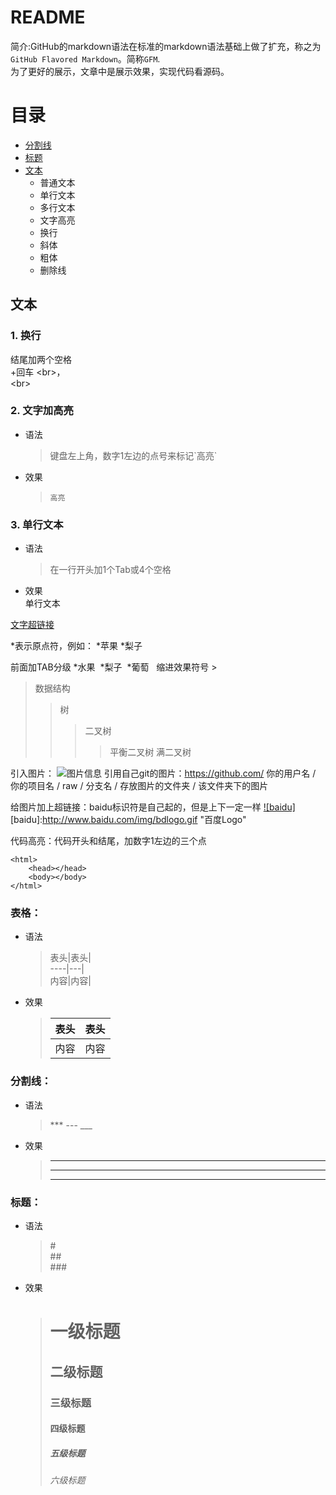 README
===
简介:GitHub的markdown语法在标准的markdown语法基础上做了扩充，称之为`GitHub Flavored Markdown`。简称`GFM`.<br>
为了更好的展示，文章中是展示效果，实现代码看源码。

# 目录
* [分割线](#分割线)</br>
* [标题](#标题)</br>
* [文本](#文本)</br>
    * 普通文本
    * 单行文本
    * 多行文本
    * 文字高亮
    * 换行
    * 斜体
    * 粗体
    * 删除线



## 文本
### 1. 换行
结尾加两个空格  
+回车
\<br\>，<br>
\<br\>
### 2. 文字加高亮  
* 语法  
	>键盘左上角，数字1左边的点号来标记\`高亮\`
* 效果  
	>`高亮`  
### 3. 单行文本
* 语法  
	>在一行开头加1个Tab或4个空格
* 效果  
	单行文本








[文字超链接](www.baidu.com)

\*表示原点符，例如：
*苹果
*梨子

前面加TAB分级
*水果
  *梨子
  *葡萄
  
缩进效果符号 >
>数据结构
>>树
>>>二叉树
>>>>平衡二叉树
>>>>满二叉树



引入图片：
![图片信息](www.baidu.com/img/bdlogo.gif)
引用自己git的图片：https://github.com/ 你的用户名 / 你的项目名 / raw / 分支名 / 存放图片的文件夹 / 该文件夹下的图片

给图片加上超链接：baidu标识符是自己起的，但是上下一定一样
[![baidu]](http://baidu.com)
[baidu]:http://www.baidu.com/img/bdlogo.gif "百度Logo" 

代码高亮：代码开头和结尾，加数字1左边的三个点
```
<html>
    <head></head>
    <body></body>
</html>
```

### 表格：
* 语法  
   >表头\|表头\|  
   >----\|---\|  
   >内容\|内容\|  
* 效果  
   >表头 | 表头|  
   >--------|-------|  
   >内容|内容|  

### 分割线：
* 语法
   >\*\*\*
   >\-\-\-
   >\_\_\_
* 效果  
   >***  
   >---  
   >___  
### 标题：
* 语法
   >\#  
   >\#\#  
   >\#\#\#  
* 效果  
   ># 一级标题  
   >## 二级标题  
   >### 三级标题  
   >#### 四级标题  
   >##### 五级标题  
   >###### 六级标题  
